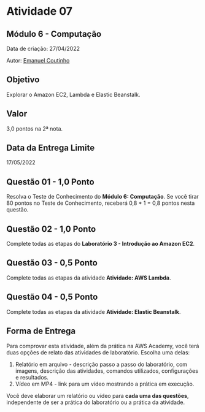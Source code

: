 # Atividade 07

## Módulo 6 - Computação

Data de criação: 27/04/2022

Autor: [Emanuel Coutinho](https://github.com/emanuelcoutinho)

## Objetivo
Explorar o Amazon EC2, Lambda e Elastic Beanstalk.

## Valor
3,0 pontos na 2ª nota.

## Data da Entrega Limite
17/05/2022

## Questão 01 - 1,0 Ponto
Resolva o Teste de Conhecimento do **Módulo 6: Computação**. Se você tirar 80 pontos no Teste de Conhecimento, receberá 0,8 * 1 = 0,8 pontos nesta questão.

## Questão 02 - 1,0 Ponto
Complete todas as etapas do **Laboratório 3 - Introdução ao Amazon EC2**.

## Questão 03 - 0,5 Ponto

Complete todas as etapas da atividade **Atividade: AWS Lambda**.

## Questão 04 - 0,5 Ponto

Complete todas as etapas da atividade **Atividade: Elastic Beanstalk**.

## Forma de Entrega

Para comprovar esta atividade, além da prática na AWS Academy, você terá duas opções de relato das atividades de laboratório. Escolha uma delas:

1. Relatório em arquivo - descrição passo a passo do laboratório, com imagens, descrição das atividades, comandos utilizados, configurações e resultados.
2. Vídeo em MP4 - link para um vídeo mostrando a prática em execução.

Você deve elaborar um relatório ou vídeo para **cada uma das questões**, independente de ser a prática do laboratório ou a prática da atividade.

